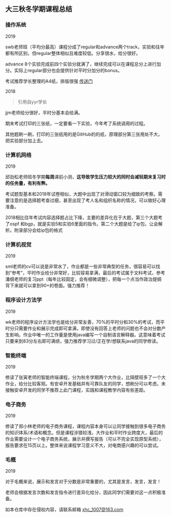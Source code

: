 ## 大三秋冬学期课程总结

### 操作系统

2019

swb老师班（平均分最高）课程分成了regular和advance两个track，实验和往年都有所区别，但regular整体相似且难度较低。分享很水，给分很好。

advance 8个实验完成前四个实验分就满了，继续完成可以在课程总分上进行加分。实际上regular部分也会提供针对平时分加分的bonus。

考试推荐学长整理的A4纸，排版很强 [传送门](https://github.com/QSCTech/zju-icicles/blob/master/%E6%93%8D%E4%BD%9C%E7%B3%BB%E7%BB%9F/%E8%B5%84%E6%96%99/%E9%83%9D%E5%AE%B6%E8%BE%89%20A4.docx)

2018

> 引用自yyr学长

jjm老师给分很好，平时分基本会给满。

期末考试打印的三张纸，一定要看一下实验，今年考了系统调用的过程。

其他题刷一刷，打印的三张纸用的是GitHub的的纸，原理部分第三张用处不大，把实验部分加上去。

### 计算机网络

2019

邱劲松老师班冬学期**每周**课前小测，**这导致学生压力较大的同时会减轻期末复习时的任务量，有利有弊。**

考试题型基本和2018年试卷相似，大题中出现了对滑动窗口较为细致的考察。需要注意的是选择题考查过细，甚至出现了考人名和组织名称的情况，可以做好心理准备。

2018相比往年考试内容选择题占比下降，主要的差异化在于大题，第三个大题考了ospf 和bgp，就是实验5和实验6里面的指令。第二个大题是给了ip包，让会解析。附录部分会给ip包的格式



### 计算机视觉

2019

sml老师的cv可以说是非常水了，作业都是一些非常典型的任务，很容易可以找到“参考”，平时作业给分非常好，比较容易拿满，最后的考试属于文科考试，参考潘纲老师的复习ppt（每年比较固定，会有细微调整），把每一个点当作政治提纲背下来就可以拿到90+的卷面。强力推荐！



### 程序设计方法学

2019

wk老师的程序设计方法学也是给分非常友善，70%的平时分和30%的考试，而平时分只需要作业和展示完成即可拿满，即使没有回答上老师的问题也不会对分数产生影响。作业中唯一的工作量是使用java编写一个自制语言解释器。这意味着考试只要来到83分左右即可满绩，强力推荐学习过/正在学/想联系java的同学修读。



### 智能终端

2019

修读了张寅老师的智能终端课程，分为秋冬学期两个大作业，比隔壁班多了一个大作业，给分比较客观。有安卓开发基础并有可靠队友的同学，想刷分可以考虑。未接触安卓开发的同学不推荐上此门课程，实践和课程教学内容有些差距。

### 电子商务

2019

修读了郑小林老师的电子商务课程，课程内容本身可以让同学接触到很多电子商务的知识体系/术语和概念。但是课程涉猎较浅，大作业和平时作业跨度大，最后的作业需要设计一个电子商务系统，展示并撰写报告（可以不完全实现原型系统），报告要求在15页以上。整体来说课程学习意义不大，对电商感兴趣的可以尝试。



### 毛概

2019

对于毛概来说，展示和发言对于分数是非常重要的，尤其是发言，发言，发言！

老师会根据发言次数和发言指令进行差异化给分，因此同学们需要对这一点积极准备。

如本仓库中存在侵权内容，请联系邮箱 xhc_1007@163.com





